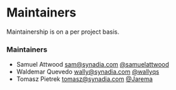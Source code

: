 # Maintainers

Maintainership is on a per project basis.

### Maintainers
  - Samuel Attwood <sam@synadia.com> [@samuelattwood](https://github.com/samuelattwood)
  - Waldemar Quevedo <wally@synadia.com> [@wallyqs](https://github.com/wallyqs)
  - Tomasz Pietrek <tomasz@synadia.com> [@Jarema](https://githug.com/Jarema)


